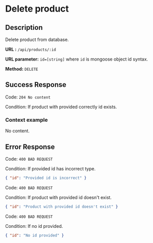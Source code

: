 # Delete product

## Description

Delete product from database.

<b>URL :</b> `/api/products/:id`

<b>URL parameter:</b> `id=[string]` where `id` is mongoose object id syntax.

<b>Method:</b> `DELETE`

## Success Response

Code: `204 No content`

Condition: If product with provided correctly id exists.

### Context example

No content.

## Error Response

Code: `400 BAD REQUEST`

Condition: If provided id has incorrect type.

```json
{ "id": "Provided id is incorrect" }
```

Code: `400 BAD REQUEST`

Condition: If product with provided id doesn't exist.

```json
{ "id": "Product with provided id doesn't exist" }
```

Code: `400 BAD REQUEST`

Condition: If no id provided.

```json
{ "id": "No id provided" }
```
